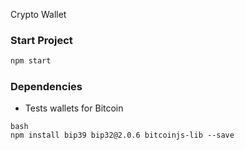 Crypto Wallet

### Start Project
```bash
npm start
```

### Dependencies

- Tests wallets for Bitcoin
```
bash
npm install bip39 bip32@2.0.6 bitcoinjs-lib --save
```